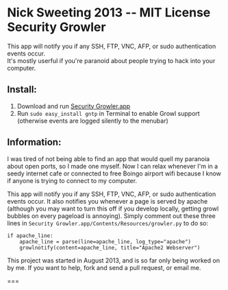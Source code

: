 **Nick Sweeting 2013 -- MIT License**  
Security Growler
========
This app will notify you if any SSH, FTP, VNC, AFP, or sudo authentication events occur.  
It's mostly userful if you're paranoid about people trying to hack into your computer.

## Install:
1. Download and run [Security Growler.app](https://github.com/nikisweeting/security-growler/raw/master/Security-Growler.app.zip)
2. Run `sudo easy_install gntp` in Terminal to enable Growl support (otherwise events are logged silently to the menubar)


## Information:  
  
I was tired of not being able to find an app that would quell my paranoia about open ports, so I made one myself.  Now I can relax whenever I'm in a seedy internet cafe or connected to free Boingo airport wifi because I know if anyone is trying to connect to my computer.

This app will notify you if any SSH, FTP, VNC, AFP, or sudo authentication events occur.  It also notifies you whenever a page is served by apache (although you may want to turn this off if you develop locally, getting growl bubbles on every pageload is annoying).  Simply comment out these three lines in `Security Growler.app/Contents/Resources/growler.py` to do so:  


  ```
  if apache_line:
      apache_line = parse(line=apache_line, log_type="apache")
      growlnotify(content=apache_line, title="Apache2 Webserver")
  ```
  
This project was started in August 2013, and is so far only being worked on by me.
If you want to help, fork and send a pull request, or email me.
    
   
===